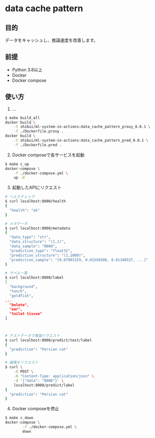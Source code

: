 # data cache pattern

## 目的

データをキャッシュし、推論速度を改善します。

## 前提

- Python 3.8以上
- Docker
- Docker compose

## 使い方

1. ...

```sh
$ make build_all
docker build \
    -t shibui/ml-system-in-actions:data_cache_pattern_proxy_0.0.1 \
    -f ./Dockerfile.proxy .
docker build \
    -t shibui/ml-system-in-actions:data_cache_pattern_pred_0.0.1 \
    -f ./Dockerfile.pred .
```

2. Docker composeで各サービスを起動

```sh
$ make c_up
docker-compose \
    -f ./docker-compose.yml \
    up -d
```

3. 起動したAPIにリクエスト

```sh
# ヘルスチェック
$ curl localhost:8000/health
{
  "health": "ok"
}

# メタデータ
$ curl localhost:8000/metadata
{
  "data_type": "str",
  "data_structure": "(1,1)",
  "data_sample": "0000",
  "prediction_type": "float32",
  "prediction_structure": "(1,1000)",
  "prediction_sample": "[0.07093159, 0.01558308, 0.01348537, ...]"
}

# ラベル一覧
$ curl localhost:8000/label 
[
  "background",
  "tench",
  "goldfish",
...
  "bolete",
  "ear",
  "toilet tissue"
]



# テストデータで推論リクエスト
$ curl localhost:8000/predict/test/label
{
  "prediction": "Persian cat"
}

# 画像をリクエスト
$ curl \
    -X POST \
    -H "Content-Type: application/json" \
    -d '{"data": "0000"}' \
    localhost:8000/predict/label
{
  "prediction": "Persian cat"
}
```

4. Docker composeを停止

```sh
$ make c_down
docker-compose \
		-f ./docker-compose.yml \
		down
```
